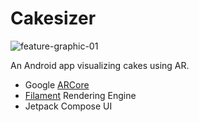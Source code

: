 # Cakesizer

![feature-graphic-01](https://github.com/chakflying/cakesizer/assets/3271800/c7aaf6c9-3f5e-41b7-b5c0-32a11ff63b92)

An Android app visualizing cakes using AR.

- Google [ARCore](https://developers.google.com/ar)
- [Filament](https://github.com/google/filament) Rendering Engine
- Jetpack Compose UI
